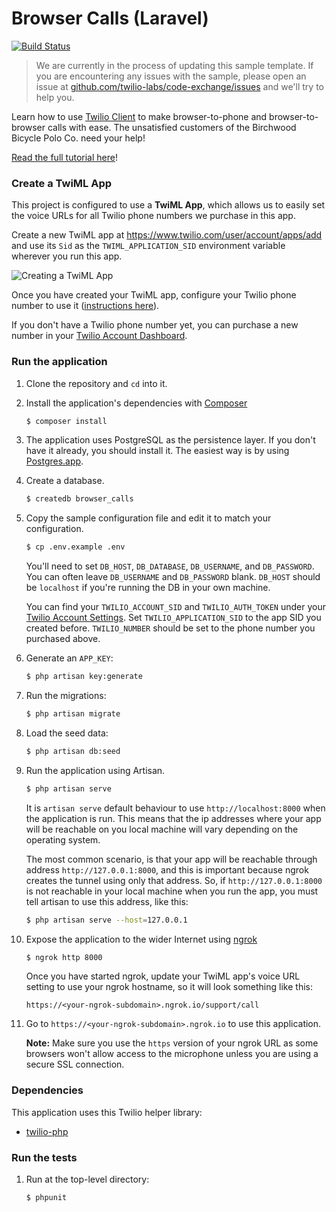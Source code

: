# Browser Calls (Laravel)

[![Build Status](https://travis-ci.org/TwilioDevEd/browser-calls-laravel.svg?branch=master)](https://travis-ci.org/TwilioDevEd/browser-calls-laravel)

> We are currently in the process of updating this sample template. If you are encountering any issues with the sample, please open an issue at [github.com/twilio-labs/code-exchange/issues](https://github.com/twilio-labs/code-exchange/issues) and we'll try to help you.

Learn how to use [Twilio Client](https://www.twilio.com/client) to
make browser-to-phone and browser-to-browser calls with ease. The
unsatisfied customers of the Birchwood Bicycle Polo Co. need your
help!

[Read the full tutorial here](https://www.twilio.com/docs/tutorials/walkthrough/browser-calls/php/laravel)!

### Create a TwiML App

This project is configured to use a **TwiML App**, which allows us to easily set the voice URLs for all Twilio phone numbers we purchase in this app.

Create a new TwiML app at https://www.twilio.com/user/account/apps/add and use its `Sid` as the `TWIML_APPLICATION_SID` environment variable wherever you run this app.

![Creating a TwiML App](http://howtodocs.s3.amazonaws.com/call-tracking-twiml-app.gif)

Once you have created your TwiML app, configure your Twilio phone number to use it ([instructions here](https://www.twilio.com/help/faq/twilio-client/how-do-i-create-a-twiml-app)).

If you don't have a Twilio phone number yet, you can purchase a new number in your [Twilio Account Dashboard](https://www.twilio.com/user/account/phone-numbers/incoming).

### Run the application

1. Clone the repository and `cd` into it.
1. Install the application's dependencies with [Composer](https://getcomposer.org/)

   ```bash
   $ composer install
   ```
1. The application uses PostgreSQL as the persistence layer. If you
   don't have it already, you should install it. The easiest way is by
   using [Postgres.app](http://postgresapp.com/).
1. Create a database.

   ```bash
   $ createdb browser_calls
   ```
1. Copy the sample configuration file and edit it to match your configuration.

    ```bash
    $ cp .env.example .env
    ```

   You'll need to set `DB_HOST`, `DB_DATABASE`, `DB_USERNAME`, and
   `DB_PASSWORD`. You can often leave `DB_USERNAME` and `DB_PASSWORD`
   blank. `DB_HOST` should be `localhost` if you're running the DB in
   your own machine.

   You can find your `TWILIO_ACCOUNT_SID` and `TWILIO_AUTH_TOKEN` under
   your
   [Twilio Account Settings](https://www.twilio.com/user/account/settings). Set
   `TWILIO_APPLICATION_SID` to the app SID you created
   before. `TWILIO_NUMBER` should be set to the phone number you
   purchased above.

1. Generate an `APP_KEY`:

   ```bash
   $ php artisan key:generate
   ```
1. Run the migrations:

   ```bash
   $ php artisan migrate
   ```
1. Load the seed data:

   ```bash
   $ php artisan db:seed
   ```
1. Run the application using Artisan.

   ```bash
   $ php artisan serve
   ```

   It is `artisan serve` default behaviour to use `http://localhost:8000`
   when
   the application is run. This means that the ip addresses where your
   app will be reachable on you local machine will vary depending on the
   operating system.

   The most common scenario, is that your app will be reachable through
   address `http://127.0.0.1:8000`, and this is important because ngrok
   creates the tunnel using only that address. So, if `http://127.0.0.1:8000`
   is not reachable in your local machine when you run the app, you must
   tell artisan to use this address, like this:

   ```bash
   $ php artisan serve --host=127.0.0.1
   ```

1. Expose the application to the wider Internet using [ngrok](https://ngrok.com/)

   ```bash
   $ ngrok http 8000
   ```
   Once you have started ngrok, update your TwiML app's voice URL
   setting to use your ngrok hostname, so it will look something like
   this:

   ```
   https://<your-ngrok-subdomain>.ngrok.io/support/call
   ```

1. Go to `https://<your-ngrok-subdomain>.ngrok.io` to use this application.

   __Note:__ Make sure you use the `https` version of your ngrok URL as some
   browsers won't allow access to the microphone unless you are using a secure
   SSL connection.

### Dependencies

This application uses this Twilio helper library:
* [twilio-php](https://github.com/twilio/twilio-php)

### Run the tests

1. Run at the top-level directory:

   ```bash
   $ phpunit
   ```
